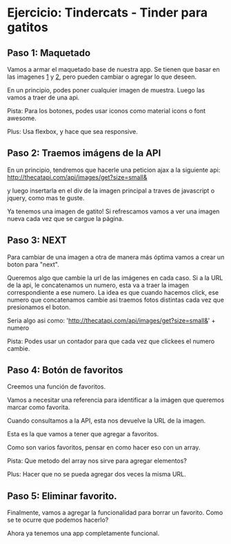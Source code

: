 # Ejercicio: Tindercats - Tinder para gatitos

## Paso 1: Maquetado 

Vamos a armar el maquetado base de nuestra app. Se tienen que basar en las imagenes [1](/assets/tindergatis1.png) y [2](/assets/tindergatis2.png), pero pueden cambiar o agregar lo que deseen.

En un principio, podes poner cualquier imagen de muestra. Luego las vamos a traer de una api.

Pista: Para los botones, podes usar iconos como material icons o font awesome.

Plus: Usa flexbox, y hace que sea responsive.


## Paso 2: Traemos imágens de la API

En un principio, tendremos que hacerle una peticion ajax a la siguiente api:
http://thecatapi.com/api/images/get?size=small&

y luego insertarla en el div de la imagen principal a traves de javascript o jquery, como mas te guste.

Ya tenemos una imagen de gatito! Si refrescamos vamos a ver una imagen nueva cada vez que se cargue la página.


## Paso 3: NEXT

Para cambiar de una imagen a otra de manera más óptima vamos a crear un boton para "next". 

Queremos algo que cambie la url de las imágenes en cada caso.
Si a la URL de la api, le concatenamos un numero, esta va a traer la imagen correspondiente a ese numero. 
La idea es que cuando hacemos click, ese numero que concatenamos cambie asi traemos fotos distintas cada vez que presionamos el boton.

Seria algo asi como: 'http://thecatapi.com/api/images/get?size=small&' + numero

Pista: Podes usar un contador para que cada vez que clickees el numero cambie.


## Paso 4: Botón de favoritos

Creemos una función de favoritos. 

Vamos a necesitar una referencia para identificar a la imágen que queremos marcar como favorita.

Cuando consultamos a la API, esta nos devuelve la URL de la imagen. 

Esta es la que vamos a tener que agregar a favoritos.

Como son varios favoritos, pensar en como hacer eso con un array.

Pista: Que metodo del array nos sirve para agregar elementos?

Plus: Hacer que no se pueda agregar dos veces la misma URL.


## Paso 5: Eliminar favorito.

Finalmente, vamos a agregar la funcionalidad para borrar un favorito. Como se te ocurre que podemos hacerlo?

Ahora ya tenemos una app completamente funcional.